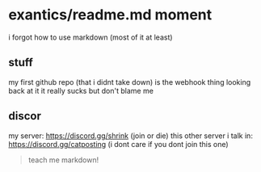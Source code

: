# exantics/readme.md moment
i forgot how to use markdown (most of it at least)

## stuff
my first github repo (that i didnt take down) is the webhook thing
looking back at it it really sucks but don't blame me

## discor
my server: https://discord.gg/shrink (join or die)
this other server i talk in: https://discord.gg/catposting (i dont care if you dont join this one)

> teach me markdown!
